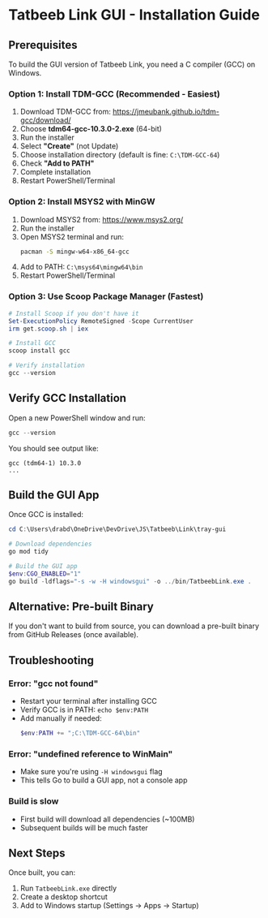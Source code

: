 # Tatbeeb Link GUI - Installation Guide

## Prerequisites

To build the GUI version of Tatbeeb Link, you need a C compiler (GCC) on Windows.

### Option 1: Install TDM-GCC (Recommended - Easiest)

1. Download TDM-GCC from: https://jmeubank.github.io/tdm-gcc/download/
2. Choose **tdm64-gcc-10.3.0-2.exe** (64-bit)
3. Run the installer
4. Select **"Create"** (not Update)
5. Choose installation directory (default is fine: `C:\TDM-GCC-64`)
6. Check **"Add to PATH"**
7. Complete installation
8. Restart PowerShell/Terminal

### Option 2: Install MSYS2 with MinGW

1. Download MSYS2 from: https://www.msys2.org/
2. Run the installer
3. Open MSYS2 terminal and run:
   ```bash
   pacman -S mingw-w64-x86_64-gcc
   ```
4. Add to PATH: `C:\msys64\mingw64\bin`
5. Restart PowerShell/Terminal

### Option 3: Use Scoop Package Manager (Fastest)

```powershell
# Install Scoop if you don't have it
Set-ExecutionPolicy RemoteSigned -Scope CurrentUser
irm get.scoop.sh | iex

# Install GCC
scoop install gcc

# Verify installation
gcc --version
```

## Verify GCC Installation

Open a new PowerShell window and run:

```powershell
gcc --version
```

You should see output like:
```
gcc (tdm64-1) 10.3.0
...
```

## Build the GUI App

Once GCC is installed:

```powershell
cd C:\Users\drabd\OneDrive\DevDrive\JS\Tatbeeb\Link\tray-gui

# Download dependencies
go mod tidy

# Build the GUI app
$env:CGO_ENABLED="1"
go build -ldflags="-s -w -H windowsgui" -o ../bin/TatbeebLink.exe .
```

## Alternative: Pre-built Binary

If you don't want to build from source, you can download a pre-built binary from GitHub Releases (once available).

## Troubleshooting

### Error: "gcc not found"
- Restart your terminal after installing GCC
- Verify GCC is in PATH: `echo $env:PATH`
- Add manually if needed: 
  ```powershell
  $env:PATH += ";C:\TDM-GCC-64\bin"
  ```

### Error: "undefined reference to WinMain"
- Make sure you're using `-H windowsgui` flag
- This tells Go to build a GUI app, not a console app

### Build is slow
- First build will download all dependencies (~100MB)
- Subsequent builds will be much faster

## Next Steps

Once built, you can:
1. Run `TatbeebLink.exe` directly
2. Create a desktop shortcut
3. Add to Windows startup (Settings → Apps → Startup)

